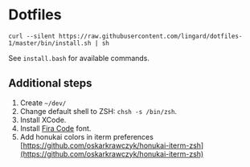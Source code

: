 # Dotfiles
```
curl --silent https://raw.githubusercontent.com/lingard/dotfiles-1/master/bin/install.sh | sh
```

See `install.bash` for available commands.

## Additional steps

1. Create `~/dev/`
2. Change default shell to ZSH: `chsh -s /bin/zsh`.
3. Install XCode.
4. Install [Fira Code](https://github.com/mozilla/Fira/tree/master/ttf) font.
5. Add honukai colors in iterm preferences [https://github.com/oskarkrawczyk/honukai-iterm-zsh](https://github.com/oskarkrawczyk/honukai-iterm-zsh)
